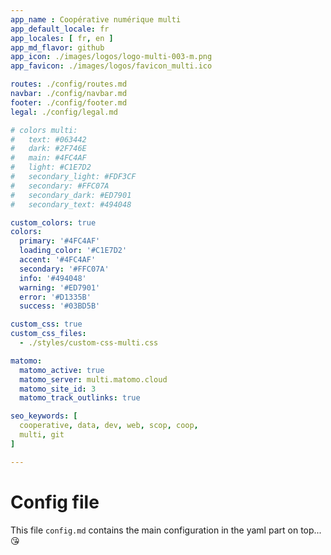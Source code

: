 ```yaml
---
app_name : Coopérative numérique multi
app_default_locale: fr
app_locales: [ fr, en ]
app_md_flavor: github
app_icon: ./images/logos/logo-multi-003-m.png
app_favicon: ./images/logos/favicon_multi.ico

routes: ./config/routes.md
navbar: ./config/navbar.md
footer: ./config/footer.md
legal: ./config/legal.md

# colors multi:
#   text: #063442
#   dark: #2F746E
#   main: #4FC4AF
#   light: #C1E7D2
#   secondary_light: #FDF3CF
#   secondary: #FFC07A
#   secondary_dark: #ED7901
#   secondary_text: #494048

custom_colors: true
colors:
  primary: '#4FC4AF'
  loading_color: '#C1E7D2'
  accent: '#4FC4AF'
  secondary: '#FFC07A'
  info: '#494048'
  warning: '#ED7901'
  error: '#D1335B'
  success: '#03BD5B'

custom_css: true
custom_css_files:
  - ./styles/custom-css-multi.css

matomo: 
  matomo_active: true
  matomo_server: multi.matomo.cloud
  matomo_site_id: 3
  matomo_track_outlinks: true

seo_keywords: [
  cooperative, data, dev, web, scop, coop,
  multi, git
]

---
```



# Config file

This file `config.md` contains the main configuration in the yaml part on top... :kissing_heart:
